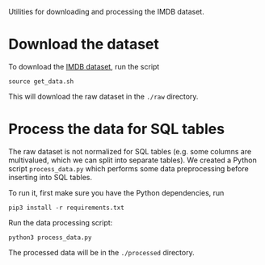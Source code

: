 Utilities for downloading and processing the IMDB dataset.

# Download the dataset

To download the [IMDB dataset](https://www.imdb.com/interfaces/), run the script
```
source get_data.sh
```
This will download the raw dataset in the `./raw` directory. 

# Process the data for SQL tables

The raw dataset is not normalized for SQL tables (e.g. some columns are multivalued, which we can split into separate tables). We created a Python script `process_data.py` which performs some data preprocessing before inserting into SQL tables.

To run it, first make sure you have the Python dependencies, run 
```
pip3 install -r requirements.txt
```

Run the data processing script:
```
python3 process_data.py
```
The processed data will be in the `./processed` directory.